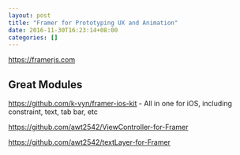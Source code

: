 ```yaml
---
layout: post
title: "Framer for Prototyping UX and Animation"
date: 2016-11-30T16:23:14+08:00
categories: []
---
```


https://framerjs.com


## Great Modules

https://github.com/k-vyn/framer-ios-kit - All in one for iOS, including constraint, text, tab bar, etc

https://github.com/awt2542/ViewController-for-Framer

https://github.com/awt2542/textLayer-for-Framer